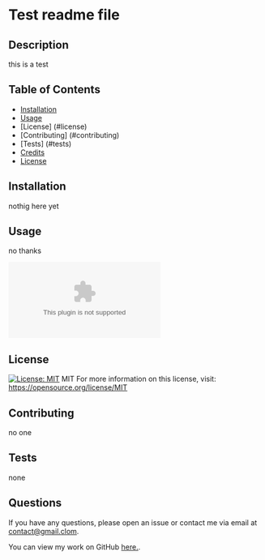 # Test readme file

  ## Description

  this is  a test
  
  ## Table of Contents
  
  - [Installation](#installation)
  - [Usage](#usage)
  - [License] (#license)
  - [Contributing] (#contributing)
  - [Tests] (#tests)
  - [Credits](#credits)
  - [License](#license)
  
  ## Installation
  
  nothig here yet
  
  ## Usage
  
  no thanks
  
  ![Screenshot](www.google.com)
  
  ## License
  
  [![License: MIT](https://img.shields.io/badge/License-MIT-yellow.svg)](https://opensource.org/licenses/MIT)
  MIT
  For more information on this license, visit: https://opensource.org/license/MIT
  
  ## Contributing
  
  no one
  
  ## Tests
  
  none
  
  ## Questions
  
  If you have any questions, please open an issue or contact me via email at contact@gmail.clom.
  
  You can view my work on GitHub [here.](michiewillman.github.io).
